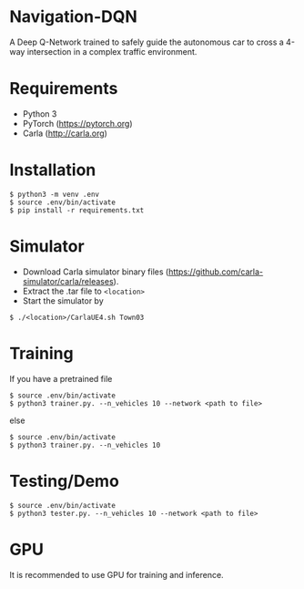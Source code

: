 # Navigation-DQN
A Deep Q-Network trained to safely guide the autonomous car to cross a 4-way intersection in a complex traffic environment.

# Requirements
* Python 3
* PyTorch (https://pytorch.org)
* Carla (http://carla.org)

# Installation
```shell
$ python3 -m venv .env
$ source .env/bin/activate
$ pip install -r requirements.txt
```

# Simulator
* Download Carla simulator binary files (https://github.com/carla-simulator/carla/releases). 
* Extract the .tar file to `<location>`
* Start the simulator by
```shell
$ ./<location>/CarlaUE4.sh Town03
```

# Training
If you have a pretrained file
```shell
$ source .env/bin/activate
$ python3 trainer.py. --n_vehicles 10 --network <path to file>
```
else
```shell
$ source .env/bin/activate
$ python3 trainer.py. --n_vehicles 10
```

# Testing/Demo
```shell
$ source .env/bin/activate
$ python3 tester.py. --n_vehicles 10 --network <path to file>
```

# GPU
It is recommended to use GPU for training and inference.
